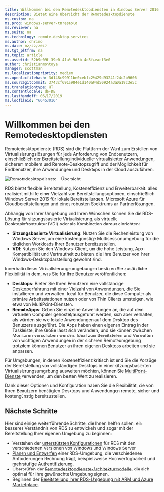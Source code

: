 ```yaml
---
title: Willkommen bei den Remotedesktopdiensten in Windows Server 2016
description: Bietet eine Übersicht der Remotedesktopdienste
ms.custom: na
ms.prod: windows-server-threshold
ms.reviewer: na
ms.suite: na
ms.technology: remote-desktop-services
ms.author: chrimo
ms.date: 02/22/2017
ms.tgt_pltfrm: na
ms.topic: article
ms.assetid: 52b9e09f-39e0-41a9-9d3b-4d5f4eacf3e0
author: christianmontoya
manager: scottman
ms.localizationpriority: medium
ms.openlocfilehash: 3d148c99911be0cebfc29429d93241f24c2b9606
ms.sourcegitcommit: 3743cf691a984e1d140a04d50924a3a0a19c3e5c
ms.translationtype: HT
ms.contentlocale: de-DE
ms.lasthandoff: 06/17/2019
ms.locfileid: "66453016"
---
```

# <a name="welcome-to-remote-desktop-services"></a>Willkommen bei den Remotedesktopdiensten 

Remotedesktopdienste (RDS) sind die Plattform der Wahl zum Erstellen von Virtualisierungslösungen für jede Anforderung von Endbenutzern, einschließlich der Bereitstellung individueller virtualisierter Anwendungen, sicherem mobilem und Remote-Desktopzugriff und der Möglichkeit für Endbenutzer, ihre Anwendungen und Desktops in der Cloud auszuführen.

![Remotedesktopdienste – Übersicht](./media/rds-overview.png)

RDS bietet flexible Bereitstellung, Kosteneffizienz und Erweiterbarkeit: alles realisiert mithilfe einer Vielzahl von Bereitstellungsoptionen, einschließlich Windows Server 2016 für lokale Bereitstellungen, Microsoft Azure für Cloudbereitstellungen und eines robusten Spektrums an Partnerlösungen.

Abhängig von Ihrer Umgebung und Ihren Wünschen können Sie die RDS-Lösung für sitzungsbasierte Virtualisierung, als virtuelle Desktopinfrastruktur (VDI) oder als Kombination daraus einrichten:

- **Sitzungsbasierte Virtualisierung**: Nutzen Sie die Rechenleistung von Windows Server, um eine kostengünstige Multisessionumgebung für die täglichen Workloads Ihrer Benutzer bereitzustellen.
- **VDI**: Nutzen Sie den Windows-Client, um die hohe Leistung, App-Kompatibilität und Vertrautheit zu bieten, die Ihre Benutzer von ihrer Windows-Desktopdarstellung gewohnt sind.

Innerhalb dieser Virtualisierungsumgebungen besitzen Sie zusätzliche Flexibilität in dem, was Sie für Ihre Benutzer veröffentlichen:

- **Desktops**: Bieten Sie Ihren Benutzern eine vollständige Desktoperfahrung mit einer Vielzahl von Anwendungen, die Sie installieren und verwalten. Ideal für Benutzer, die diese Computer als primäre Arbeitsstationen nutzen oder von Thin Clients umsteigen, wie etwa von MultiPoint-Diensten.
- **RemoteApps**: Geben Sie einzelne Anwendungen an, die auf dem virtuellen Computer gehostet/ausgeführt werden, sich aber verhalten, als würden sie wie lokale Anwendungen auf dem Desktop des Benutzers ausgeführt. Die Apps haben einen eigenen Eintrag in der Taskleiste, ihre Größe lässt sich verändern, und sie können zwischen Monitoren verschoben werden. Ideal zum Bereitstellen und Verwalten von wichtigen Anwendungen in der sicheren Remoteumgebung, trotzdem können Benutzer an ihren eigenen Desktops arbeiten und sie anpassen.

Für Umgebungen, in denen Kosteneffizienz kritisch ist und Sie die Vorzüge der Bereitstellung von vollständigen Desktops in einer sitzungsbasierten Virtualisierungsumgebung ausweiten möchten, können Sie [MultiPoint-Dienste](../multipoint-services/multipoint-services.md) verwenden, um den besten Wert zu realisieren. 

Dank dieser Optionen und Konfiguration haben Sie die Flexibilität, die von Ihren Benutzern benötigten Desktops und Anwendungen remote, sicher und kostengünstig bereitzustellen.

## <a name="next-steps"></a>Nächste Schritte

Hier sind einige weiterführende Schritte, die Ihnen helfen sollen, ein besseres Verständnis von RDS zu entwickeln und sogar mit der Bereitstellung Ihrer eigenen Umgebung zu beginnen:
-   Verstehen der [unterstützten Konfigurationen](rds-supported-config.md) für RDS mit den verschiedenen Versionen von Windows und Windows Server
-   [Planen und Entwerfen](rds-plan-and-design.md) einer RDS-Umgebung, die verschiedenen Anforderungen Rechnung trägt, beispielsweise Hochverfügbarkeit und mehrstufige Authentifizierung.
-   Überprüfen der [Remotedesktopdienste-Architekturmodelle](desktop-hosting-logical-architecture.md), die sich optimal für Ihre gewünschte Umgebung eignen.
-   Beginnen der [Bereitstellung Ihrer RDS-Umgebung mit ARM und Azure Marketplace](rds-in-azure.md).
